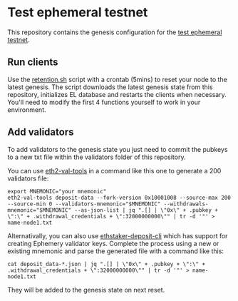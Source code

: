 # Test ephemeral testnet

This repository contains the genesis configuration for the [test ephemeral testnet](https://github.com/ephemery-testnet/ephemery-resources).

## Run clients

Use the [retention.sh](https://github.com/ephemery-testnet/ephemery-scripts/blob/master/retention.sh) script with a crontab (5mins) to reset your node to the latest genesis.
The script downloads the latest genesis state from this repository, initializes EL database and restarts the clients when necessary.
You'll need to modify the first 4 functions yourself to work in your environment.

## Add validators

To add validators to the genesis state you just need to commit the pubkeys to a new txt file within the validators folder of this repository.

You can use [eth2-val-tools](https://github.com/protolambda/eth2-val-tools) in a command like this one to generate a 200 validators file:

```
export MNEMONIC="your mnemonic"
eth2-val-tools deposit-data --fork-version 0x10001008 --source-max 200 --source-min 0 --validators-mnemonic="$MNEMONIC" --withdrawals-mnemonic="$MNEMONIC" --as-json-list | jq ".[] | \"0x\" + .pubkey + \":\" + .withdrawal_credentials + \":32000000000\"" | tr -d '"' > name-node1.txt
```
Alternativally, you can also use [ethstaker-deposit-cli](https://github.com/eth-educators/ethstaker-deposit-cli) which has support for creating Ephemery validator keys. Complete the process using a new or existing mnemonic and parse the generated file with a command like this:

```
cat deposit_data-*.json | jq ".[] | \"0x\" + .pubkey + \":\" + .withdrawal_credentials + \":32000000000\"" | tr -d '"' > name-node1.txt

```

They will be added to the genesis state on next reset.
